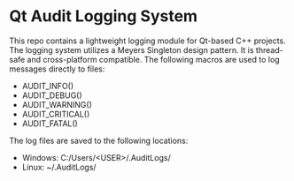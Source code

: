 # Qt Audit Logging System
This repo contains a lightweight logging module for Qt-based C++ projects. The logging system utilizes a Meyers Singleton design pattern.
It is thread-safe and cross-platform compatible. The following macros are used to log messages directly to files:

* AUDIT_INFO()
* AUDIT_DEBUG()
* AUDIT_WARNING()
* AUDIT_CRITICAL()
* AUDIT_FATAL()

The log files are saved to the following locations:

* Windows: C:/Users/\<USER\>/.AuditLogs/
* Linux: ~/.AuditLogs/
